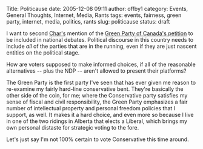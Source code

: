 Title: Politicause
date: 2005-12-08 09:11
author: offby1
category: Events, General Thoughts, Internet, Media, Rants
tags: events, fairness, green party, internet, media, politics, rants
slug: politicause
status: draft

I want to second [Char\'s](http://www.livejournal.com/users/xraystar/41465.html) mention of the [Green Party of Canada\'s petition](http://www.petition.greenparty.ca/en/) to be included in national debates. Political discourse in this country needs to include *all* of the parties that are in the running, even if they are just nascent entities on the political stage.

How are voters supposed to make informed choices, if all of the reasonable alternatives \-- plus the NDP \-- aren\'t allowed to present their platforms?

The Green Party is the first party I\'ve seen that has ever given me reason to re-examine my fairly hard-line conservative bent. They\'re basically the other side of the coin, for me; where the Conservative party satisfies my sense of fiscal and civil responsibility, the Green Party emphasizes a fair number of intellectual property and personal freedom policies that I support, as well. It makes it a hard choice, and even more so because I live in one of the two ridings in Alberta that elects a Liberal, which brings my own personal distaste for strategic voting to the fore.

Let\'s just say I\'m not 100% certain to vote Conservative this time around.
